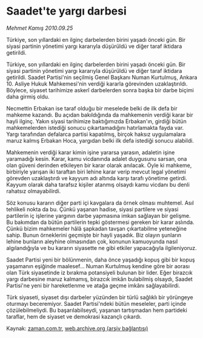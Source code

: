 # Saadet'te yargı darbesi

*Mehmet Kamış 2010.09.25*

<td class="columnist-detail">
<p>Türkiye, son yıllardaki en ilginç darbelerden birini yaşadı önceki gün. Bir siyasi partinin yönetimi yargı kararıyla düşürüldü ve diğer taraf iktidara getirildi.</p>
<p>
<div id="haberMetinDiv">
<p>
Türkiye, son yıllardaki en ilginç darbelerden birini yaşadı önceki gün. Bir siyasi partinin yönetimi yargı kararıyla düşürüldü ve diğer taraf iktidara getirildi. Saadet Partisi'nin seçilmiş Genel Başkanı Numan Kurtulmuş, Ankara 10. Asliye Hukuk Mahkemesi'nin verdiği kararla görevinden uzaklaştırıldı. Böylece, siyaset tarihimize askerî darbelerden sonra başka bir darbe biçimi daha girmiş oldu.
<p>
Necmettin Erbakan ise taraf olduğu bir meselede belki de ilk defa bir mahkeme kazandı. Bu açıdan bakıldığında da mahkemenin verdiği karar bir hayli ilginç. Yakın siyasi tarihimize baktığımızda Erbakan'ın, girdiği bütün mahkemelerden istediği sonucu çıkartamadığını hatırlamakta fayda var. Yargı tarafından defalarca partisi kapatılmış, birçok haksız uygulamalara maruz kalmış Erbakan Hoca, yargıdan belki ilk defa istediği sonucu alabildi.
<p>
Mahkemenin verdiği karar kimin işine yararsa yarasın, adaletin işine yaramadığı kesin. Karar, kamu vicdanında adalet duygusunu sarsan, ona olan güveni derinden etkileyen bir karar olarak anılacak. Öyle ki mahkeme, birbiriyle yarışan iki taraftan biri lehine karar verip mevcut legal yönetimi görevden uzaklaştırdı ve kayyum adı altında karşı tarafı yönetime getirdi. Kayyum olarak daha tarafsız kişiler atanmış olsaydı kamu vicdanı bu denli rahatsız olmayabilirdi.
<p>
Söz konusu kararın diğer parti içi kavgalara da örnek olması muhtemel. Asıl tehlikeli nokta da bu. Çünkü yaşanan hadise, siyasi partilere ve siyasi partilerin iç işlerine yargının darbe yapmasına imkan sağlayan bir gelişme. Bu bakımdan da bütün partilerin tepki göstermesi gereken bir karar aslında. Çünkü bizim mahkemeler hâlâ şapkadan tavşan çıkartabilme yeteneğine sahip. Bunun örneklerini geçmişte bir hayli yaşadık. Biz olayın şunların lehine bunların aleyhine olmasından çok, konunun kamuoyunda nasıl algılandığıyla ve bu kararın siyasette ne gibi etkiler yapacağıyla ilgileniyoruz.
<p>
Saadet Partisi yeni bir bölünmenin, daha önce yaşadığı kopuş gibi bir kopuş yaşamanın eşiğinde maalesef... Numan Kurtulmuş kendine göre bir aorası olan Türk siyasetinde iz bırakma potansiyeli bulunan bir lider. Eğer birazcık yargı darbesine maruz kalmamış, birazcık imkân bulabilmiş olsaydı, Saadet Partisi'ne yeni bir hareketlenme ve atağa geçme imkânı sağlayabilirdi.
<p>
Türk siyaseti, siyaset dışı darbeler yüzünden bir türlü sağlıklı bir yörüngeye oturmayı beceremiyor. Saadet Partisi'ndeki bütün meseleler, parti içinde çözülebilmeliydi. Bu başarılabilseydi, yaşanan tartışmadan hem partideki taraflar, hem de siyaset ve demokrasi kazançlı çıkardı. 
<p></p></p></p></p></p></p></p></div>
</p>
<a href="http://web.archive.org/web/20101224184301/mailto:m.kamis@zaman.com.tr">
</a></td>

Kaynak: [zaman.com.tr](http://zaman.com.tr/yazar.do?yazino=1031920), [web.archive.org (arşiv bağlantısı)](http://web.archive.org/web/20101224184301/http://zaman.com.tr/yazar.do?yazino=1031920)
